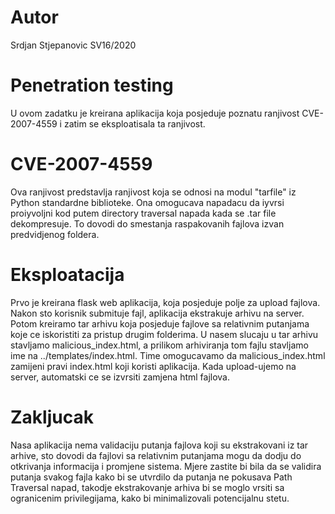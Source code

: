 # Autor
Srdjan Stjepanovic SV16/2020

# Penetration testing

U ovom zadatku je kreirana aplikacija koja posjeduje poznatu ranjivost CVE-2007-4559 i zatim se eksploatisala ta ranjivost.

# CVE-2007-4559

Ova ranjivost predstavlja ranjivost koja se odnosi na modul "tarfile" iz Python standardne biblioteke. Ona omogucava napadacu da iyvrsi proiyvoljni kod putem directory traversal napada kada se .tar file dekompresuje. To dovodi do smestanja raspakovanih fajlova izvan predvidjenog foldera.

# Eksploatacija

Prvo je kreirana flask web aplikacija, koja posjeduje polje za upload fajlova. Nakon sto korisnik submituje fajl, aplikacija ekstrakuje arhivu na server. Potom kreiramo tar arhivu koja posjeduje fajlove sa relativnim putanjama koje ce iskoristiti za pristup drugim folderima. U nasem slucaju u tar arhivu stavljamo malicious_index.html, a prilikom arhiviranja tom fajlu stavljamo ime na ../templates/index.html. Time omogucavamo da malicious_index.html zamijeni pravi index.html koji koristi aplikacija. Kada upload-ujemo na server, automatski ce se izvrsiti zamjena html fajlova. 

# Zakljucak

Nasa aplikacija nema validaciju putanja fajlova koji su ekstrakovani iz tar arhive, sto dovodi da fajlovi sa relativnim putanjama mogu da dodju do otkrivanja informacija i promjene sistema. Mjere zastite bi bila da se validira putanja svakog fajla kako bi se utvrdilo da putanja ne pokusava Path Traversal napad, takodje ekstrakovanje arhiva bi se moglo vrsiti sa ogranicenim privilegijama, kako bi minimalizovali potencijalnu stetu.